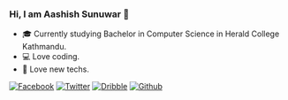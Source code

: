 ### Hi, I am Aashish Sunuwar 👋
- :mortar_board: Currently studying Bachelor in Computer Science in Herald College Kathmandu.
- :computer: Love coding.
- :iphone: Love new techs.

<!-- Please don't remove this: Grab your social icons from https://github.com/carlsednaoui/gitsocial -->

<!-- display the social media buttons in your README -->

[![Facebook][1.1]][1]
[![Twitter][2.1]][2]
[![Dribble][3.1]][3]
[![Github][4.1]][4]


<!-- links to social media icons -->
[1.1]: http://i.imgur.com/fep1WsG.png (facebook icon without padding)
[2.1]: http://i.imgur.com/wWzX9uB.png (twitter icon without padding)
[3.1]: http://i.imgur.com/Vvy3Kru.png (dribbble icon without padding)
[4.1]: http://i.imgur.com/9I6NRUm.png (github icon without padding)


<!-- links to your social media accounts -->
[1]: https://www.facebook.com/spydermyaan
[2]: https://www.twitter.com/ArtistSunuwar
[3]: https://dribbble.com/aashish-sunuwar
[4]: https://www.github.com/aashish-sunuwar

<!-- Please don't remove this: Grab your social icons from https://github.com/carlsednaoui/gitsocial -->
